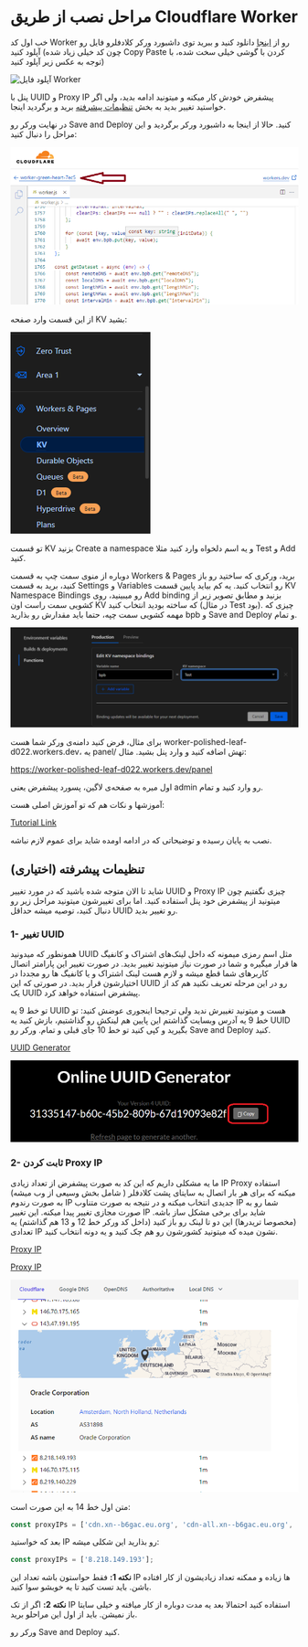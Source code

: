  # مراحل نصب از طریق Cloudflare Worker

خب اول کد Worker رو از [اینجا](https://github.com/bia-pain-bache/BPB-Worker-Panel/releases/download/v2.2/worker.js) دانلود کنید و ببرید توی داشبورد ورکر کلادفلرو فایل رو آپلود کنید (چون کد خیلی زیاد شده Copy Paste کردن با گوشی خیلی سخت شده، با توجه به عکس زیر آپلود کنید)

![آپلود فایل Worker](https://telegra.ph/file/fd039bb86857e63263884.png)

پنل با UUID و Proxy IP پیشفرض خودش کار میکنه و میتونید ادامه بدید، ولی اگر خواستید تغییر بدید به بخش [تنظیمات پیشرفته](https://github.com/bia-pain-bache/BPB-Worker-Panel/blob/dev/docs/worker_installation_fa.md#%D8%AA%D9%86%D8%B8%DB%8C%D9%85%D8%A7%D8%AA-%D9%BE%DB%8C%D8%B4%D8%B1%D9%81%D8%AA%D9%87-%D8%A7%D8%AE%D8%AA%DB%8C%D8%A7%D8%B1%DB%8C) برید و برگردید اینجا.

 در نهایت ورکر رو Save and Deploy کنید.
حالا از اینجا به داشبورد ورکر برگردید و این مراحل را دنبال کنید:

![image](assets/images/navigate_worker.png)

از این قسمت وارد صفحه KV بشید:

![صفحه KV](assets/images/KV-Menu.png)

تو قسمت KV بزنید Create a namespace و یه اسم دلخواه وارد کنید مثلا Test و Add کنید.

دوباره از منوی سمت چپ به قسمت Workers & Pages برید، ورکری که ساختید رو باز کنید، برید به قسمت Settings و Variables رو انتخاب کنید. یه کم بیاید پایین قسمت KV Namespace Bindings رو میبینید، روی Add binding بزنید و مطابق تصویر زیر از کشویی سمت راست اون KV که ساخته بودید انتخاب کنید (در مثال Test بود). چیزی که مهمه کشویی سمت چپه، حتما باید مقدارش رو بذارید bpb و Save and Deploy و تمام.


![تنظیمات KV](assets/images/KV-link.png)

برای مثال، فرض کنید دامنه‌ی ورکر شما هست worker-polished-leaf-d022.workers.dev، یه panel/ تهش اضافه کنید و وارد پنل بشید. مثال:

https://worker-polished-leaf-d022.workers.dev/panel

اول میره به صفحه‌ی لاگین، پسورد پیشفرض یعنی admin رو وارد کنید و تمام.



آموزشها و نکات هم که تو آموزش اصلی هست:

[Tutorial Link](configuration_fa.md)

نصب به پایان رسیده و توضیحاتی که در ادامه اومده شاید برای عموم لازم نباشه.

##  تنظیمات پیشرفته (اختیاری)
شاید تا الان متوجه شده باشید که در مورد تغییر UUID و Proxy IP چیزی نگفتیم چون میتونید از پیشفرض خود پنل استفاده کنید. اما برای تغییرشون میتونید مراحل زیر رو دنبال کنید، توصیه میشه حداقل UUID رو تغییر بدید. 

### 1- تغییر UUID
همونطور که میدونید UUID  مثل اسم رمزی میمونه که داخل لینک‌های اشتراک و کانفیگ ها قرار میگیره و شما در صورت نیاز میتونید تغییر بدید. در صورت تغییر این پارامتر اتصال کاربرهای شما قطع میشه  و لازم هست لینک اشتراک و یا کانفیگ ها رو مجددا در اختیارشون قرار بدید. در صورتی که این UUID رو در این مرحله تعریف نکنید هم کد از یک UUID پیشفرض استفاده خواهد کرد.

تو خط 9 یه UUID هست و میتونید تغییرش ندید ولی ترجیحا اینجوری عوضش کنید: تو خط 9 یه آدرس وبسایت گذاشتم این پایین هم لینکش رو گذاشتیم، بازش کنید یه UUID بگیرید و کپی کنید تو خط 10 جای قبلی و تمام. ورکر رو Save and Deploy کنید.

[UUID Generator](https://www.uuidgenerator.net/)

![UUID Generator](assets/images/uuid-generator.png)


### 2- ثابت کردن Proxy IP

ما یه مشکلی داریم که این کد به صورت پیشفرض از تعداد زیادی IP Proxy استفاده میکنه که برای هر بار اتصال به سایتای پشت کلادفلر ( شامل بخش وسیعی از وب میشه) به صورت رندوم IP جدیدی انتخاب میکنه و در نتیجه به صورت متناوب IP شما رو به صورت مجازی تغییر پیدا میکنه. این تغییر IP شاید برای برخی مشکل ساز باشه. (مخصوصا تریدرها)
این دو تا لینک رو باز کنید (داخل کد ورکر خط 12 و 13 هم گذاشتم) یه تعدادی IP نشون میده که میتونید کشورشون رو هم چک کنید و یه دونه انتخاب کنید.

[Proxy IP](https://www.nslookup.io/domains/cdn.xn--b6gac.eu.org/dns-records/)

[Proxy IP](https://www.nslookup.io/domains/cdn-all.xn--b6gac.eu.org/dns-records/)

![Image](assets/images/IP_Proxy.png)


متن اول خط 14 به این صورت است:

```javascript
const proxyIPs = ['cdn.xn--b6gac.eu.org', 'cdn-all.xn--b6gac.eu.org', 'edgetunnel.anycast.eu.org'];
```

بعد که خواستید IP رو بذارید این شکلی میشه:
```javascript
const proxyIPs = ['8.218.149.193'];
```

**نکته 1:** فقط حواستون باشه تعداد این IP ها زیاده و ممکنه تعداد زیادیشون از کار افتاده باشن. باید تست کنید تا یه خوبشو سوا کنید.

**نکته 2:** اگر از تک IP استفاده کنید احتمالا بعد یه مدت دوباره از کار میافته و خیلی سایتا باز نمیشن. باید از اول این مراحلو برید.


 ورکر رو Save and Deploy کنید.

 
